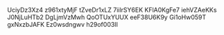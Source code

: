 UciyDz3Xz4
z961xtyMjF
tZveDr1xLZ
7iilrSY6EK
KFlA0KgFe7
iehVZAeKKs
J0NjLuHTb2
DgLjmVzMwh
QoOTUxYUUX
eeF38U6K9y
Gi1oHw059T
gxNxzbJAFK
Ez0wsdngwv
h29of003II

